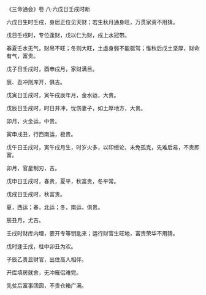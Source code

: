 《三命通会》卷 八·六戊日壬戌时断

六戊日生时壬戌，身居正位见天财；若生秋月通身旺，万贯家资不用猜。

戊日壬戌时，专位逢财，戊以仁为财，戌上水冠带。

春夏壬水无气，财帛不旺；冬则大旺，土虚身弱不能驱驾；惟秋后戊土坚厚，财命有气，富贵。

戊子日壬戌时，酉申戌月，家财满目。

辰、丑冲刑库开，俱吉。

戊寅日壬戌时，寅午戌辰年月，金水运，大贵。

戊辰日壬戌时，时日并冲，忧伤妻子，如土厚地方，大贵。

卯月，火金运，中贵。

寅申戌丑，行西南运，极贵。

戊午日壬戌时，寅午戌月生，时岁火多，以印绶论，未免孤克，先难后易，不贵即富。

卯月，官星制刃，吉。

戊申日壬戌时，春贵，夏平，秋富贵，冬平常。

戊戌日壬戌时，秋富贵。

夏，西运；春，北运；冬，南运，俱贵。

辰丑月，尤吉。

壬戌时财库内埋，要开专等钥匙来；运行财官生旺地，富贵荣华不用猜。

戊时逢壬戌，柱中卯丑为欢。

子辰乙贵显财官，出住高人相伴。

开库填房就舍，无冲雁侣难完。

先贫后富事团圆，不贵仓箱广满。

